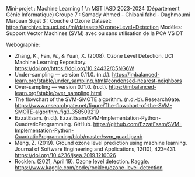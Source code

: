 Mini-projet : Machine Learning 1 \n
MST IASD 2023-2024 (Département Génie Informatique)
Groupe 7 : Samady Ahmed - Chibani fahd - Daghmoumi Marouan
Sujet 3 : Couche d’Ozone
Dataset: https://archive.ics.uci.edu/ml/datasets/Ozone+Level+Detection
Modèles: Support Vector Machines (SVM) avec ou sans utilisation de la PCA VS DT

Webographie:
- Zhang, K., Fan, W., & Yuan, X. (2008). Ozone Level Detection. UCI Machine Learning Repository. https://doi.org/https://doi.org/10.24432/C5NG6W
- Under-sampling — version 0.11.0. (n.d.). https://imbalanced-learn.org/stable/under_sampling.html#condensed-nearest-neighbors
- Over-sampling — version 0.11.0. (n.d.). https://imbalanced-learn.org/stable/over_sampling.html
- The flowchart of the SVM-SMOTE algorithm. (n.d.-b). ResearchGate. https://www.researchgate.net/figure/The-flowchart-of-the-SVM-SMOTE-algorithm_fig3_358509219
- EzzatEsam. (n.d.). EzzatEsam/SVM-Implementation-Python-QuadraticProgramming. GitHub. https://github.com/EzzatEsam/SVM-Implementation-Python-QuadraticProgramming/blob/master/svm_quad.ipynb
- Meng, Z. (2019). Ground ozone level prediction using machine learning. Journal of Software Engineering and Applications, 12(10), 423–431. https://doi.org/10.4236/jsea.2019.1210026
- Rocklen. (2021, April 19). Ozone level detection. Kaggle. https://www.kaggle.com/code/rocklen/ozone-level-detection
